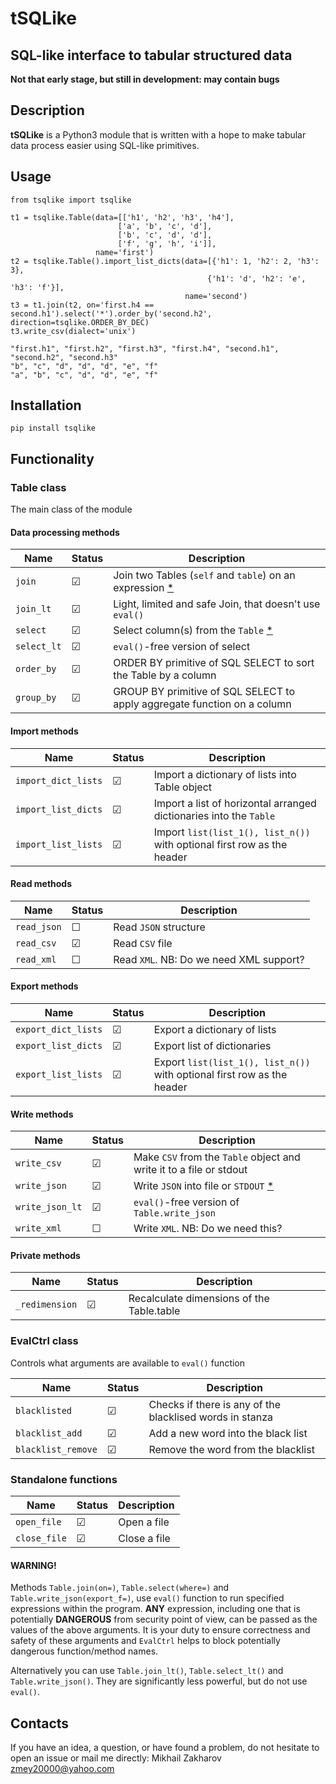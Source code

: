 # tSQLike
## SQL-like interface to tabular structured data

**Not that early stage, but still in development: may contain bugs**

## Description

**tSQLike** is a Python3 module that is written with a hope to make tabular data process easier using SQL-like primitives. 

## Usage

```Python3
from tsqlike import tsqlike

t1 = tsqlike.Table(data=[['h1', 'h2', 'h3', 'h4'],
                        ['a', 'b', 'c', 'd'],
                        ['b', 'c', 'd', 'd'],
                        ['f', 'g', 'h', 'i']],
                   name='first')
t2 = tsqlike.Table().import_list_dicts(data=[{'h1': 1, 'h2': 2, 'h3': 3},
                                            {'h1': 'd', 'h2': 'e', 'h3': 'f'}],
                                       name='second')
t3 = t1.join(t2, on='first.h4 == second.h1').select('*').order_by('second.h2', direction=tsqlike.ORDER_BY_DEC)
t3.write_csv(dialect='unix')

"first.h1", "first.h2", "first.h3", "first.h4", "second.h1", "second.h2", "second.h3"
"b", "c", "d", "d", "d", "e", "f"
"a", "b", "c", "d", "d", "e", "f"
```

## Installation

```
pip install tsqlike
```

## Functionality

### Table class
The main class of the module 

#### Data processing methods
| Name        | Status  | Description                                                              |
|-------------|---------|--------------------------------------------------------------------------|
| `join`      | &#9745; | Join two Tables (`self` and `table`) on an expression [*](#Warning)      |
| `join_lt`   | &#9745; | Light, limited and safe Join, that doesn't use `eval()`                  |
| `select`    | &#9745; | Select column(s) from the `Table` [*](#Warning)                          |
| `select_lt` | &#9745; | `eval()`-free version of select                                          |
| `order_by`  | &#9745; | ORDER BY primitive of SQL SELECT to sort the Table by a column           |
| `group_by`  | &#9745; | GROUP BY primitive of SQL SELECT to apply aggregate function on a column |

#### Import methods
| Name                | Status  | Description                                                             |
|---------------------|---------|-------------------------------------------------------------------------|
| `import_dict_lists` | &#9745; | Import a dictionary of lists into Table object                          | 
| `import_list_dicts` | &#9745; | Import a list of horizontal arranged dictionaries into the `Table`      |
| `import_list_lists` | &#9745; | Import `list(list_1(), list_n())` with optional first row as the header |

#### Read methods
| Name        | Status  | Description                             |
|-------------|---------|-----------------------------------------|
| `read_json` | &#9744; | Read `JSON` structure                   |
| `read_csv`  | &#9745; | Read `CSV` file                         |
| `read_xml`  | &#9744; | Read `XML`. NB: Do we need XML support? |

#### Export methods
| Name                | Status  | Description                                                             |
|---------------------|---------|-------------------------------------------------------------------------|
| `export_dict_lists` | &#9745; | Export a dictionary of lists                                            |
| `export_list_dicts` | &#9745; | Export list of dictionaries                                             |
| `export_list_lists` | &#9745; | Export `list(list_1(), list_n())` with optional first row as the header |

#### Write methods
| Name            | Status  | Description                                                         |
|-----------------|---------|---------------------------------------------------------------------|
| `write_csv`     | &#9745; | Make `CSV` from the `Table` object and write it to a file or stdout |
| `write_json`    | &#9745; | Write `JSON` into file or `STDOUT` [*](#Warning)                    |
| `write_json_lt` | &#9745; | `eval()`-free version of `Table.write_json`                         |
| `write_xml`     | &#9744; | Write `XML`. NB: Do we need this?                                   |

#### Private methods
| Name           | Status  | Description                               |
|----------------|---------|-------------------------------------------|
| `_redimension` | &#9745; | Recalculate dimensions of the Table.table |


### EvalCtrl class
Controls what arguments are available to `eval()` function

| Name               | Status  | Description                                              |
|--------------------|---------|----------------------------------------------------------|
| `blacklisted`      | &#9745; | Checks if there is any of the blacklised words in stanza |
| `blacklist_add`    | &#9745; | Add a new word into the black list                       |
| `blacklist_remove` | &#9745; | Remove the word from the blacklist                       |

### Standalone functions
| Name         | Status  | Description  |
|--------------|---------|--------------|
| `open_file`  | &#9745; | Open a file  |
| `close_file` | &#9745; | Close a file |

#### WARNING!
Methods `Table.join(on=)`, `Table.select(where=)` and `Table.write_json(export_f=)`, use `eval()` function 
to run specified expressions within the program. **ANY** expression, including one that is potentially **DANGEROUS** 
from security point of view, can be passed as the values of the above arguments. It is your duty to ensure correctness
and safety of these arguments and `EvalCtrl` helps to block potentially dangerous function/method names. 

Alternatively you can use `Table.join_lt()`, `Table.select_lt()` and `Table.write_json()`. They are significantly less
powerful, but do not use `eval()`.

## Contacts
If you have an idea, a question, or have found a problem, do not hesitate to open an issue or mail me directly: 
Mikhail Zakharov <zmey20000@yahoo.com>
